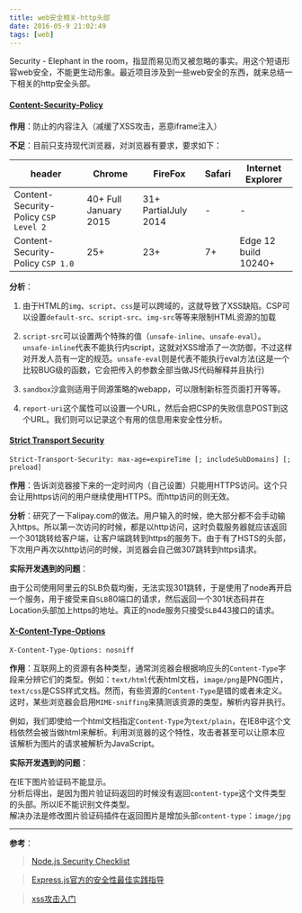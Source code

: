 ```yaml
---
title: web安全相关-http头部
date: 2016-05-9 21:02:49
tags: [web]
---
```


Security - Elephant in the room，指显而易见而又被忽略的事实。用这个短语形容web安全，不能更生动形象。最近项目涉及到一些web安全的东西，就来总结一下相关的http安全头部。

<!--more-->

#### [Content-Security-Policy](http://content-security-policy.com/)
**作用**：防止的内容注入（减缓了XSS攻击，恶意iframe注入）

**不足**：目前只支持现代浏览器，对浏览器有要求，要求如下：

header | Chrome | FireFox | Safari |  Internet Explorer
---|---|---|---|---|
Content-Security-Policy `CSP Level 2` | 40+ Full January 2015 | 31+ PartialJuly 2014 | - | -
Content-Security-Policy `CSP 1.0` | 25+ | 23+ | 7+ | Edge 12 build 10240+

**分析**：
1. 由于HTML的`img`、`script`、`css`是可以跨域的，这就导致了XSS缺陷。CSP可以设置`default-src`、`script-src`、`img-src`等等来限制HTML资源的加载

2. `script-src`可以设置两个特殊的值（`unsafe-inline`、`unsafe-eval`）。`unsafe-inline`代表不能执行内script，这就对XSS增添了一次防御，不过这样对开发人员有一定的规范。`unsafe-eval`则是代表不能执行eval方法(这是一个比较BUG级的函数，它会把传入的参数全部当做JS代码解释并且执行)
3. `sandbox`沙盒则适用于同源策略的webapp，可以限制新标签页面打开等等。
4. `report-uri`这个属性可以设置一个URL，然后会把CSP的失败信息POST到这个URL。我们则可以记录这个有用的信息用来安全性分析。


#### [Strict Transport Security](https://developer.mozilla.org/en-US/docs/Web/Security/HTTP_strict_transport_security)

```
Strict-Transport-Security: max-age=expireTime [; includeSubDomains] [; preload]
```
**作用**：告诉浏览器接下来的一定时间内（自己设置）只能用HTTPS访问。这个只会让用https访问的用户继续使用HTTPS。而http访问的则无效。

**分析**：研究了一下alipay.com的做法。用户输入的时候，绝大部分都不会手动输入https。所以第一次访问的时候，都是以http访问，这时负载服务器就应该返回一个301跳转给客户端，让客户端跳转到https的服务下。由于有了HSTS的头部，下次用户再次以http访问的时候，浏览器会自己做307跳转到https请求。

**实际开发遇到的问题**：

由于公司使用阿里云的SLB负载均衡，无法实现301跳转，于是使用了node再开启一个服务，用于接受来自`SLB`80端口的请求，然后返回一个301状态码并在Location头部加上https的地址。真正的node服务只接受`SLB`443接口的请求。

#### [X-Content-Type-Options](https://msdn.microsoft.com/en-us/library/gg622941.aspx)
```
X-Content-Type-Options: nosniff
```
**作用**：互联网上的资源有各种类型，通常浏览器会根据响应头的`Content-Type`字段来分辨它们的类型。例如：`text/html`代表html文档，`image/png`是PNG图片，`text/css`是CSS样式文档。然而，有些资源的`Content-Type`是错的或者未定义。这时，某些浏览器会启用`MIME-sniffing`来猜测该资源的类型，解析内容并执行。

例如，我们即使给一个html文档指定`Content-Type`为`text/plain`，在IE8中这个文档依然会被当做html来解析。利用浏览器的这个特性，攻击者甚至可以让原本应该解析为图片的请求被解析为JavaScript。

**实际开发遇到的问题**：

在IE下图片验证码不能显示。  
分析后得出，是因为图片验证码返回的时候没有返回`content-type`这个文件类型的头部。所以IE不能识别文件类型。  
解决办法是修改图片验证码插件在返回图片是增加头部`content-type`：`image/jpg`

---

**参考**：
> [Node.js Security Checklist](https://blog.risingstack.com/node-js-security-checklist/)

> [Express.js官方的安全性最佳实践指导](http://expressjs.com/en/advanced/best-practice-security.html)

> [xss攻击入门](http://www.cnblogs.com/bangerlee/archive/2013/04/06/3002142.html)
